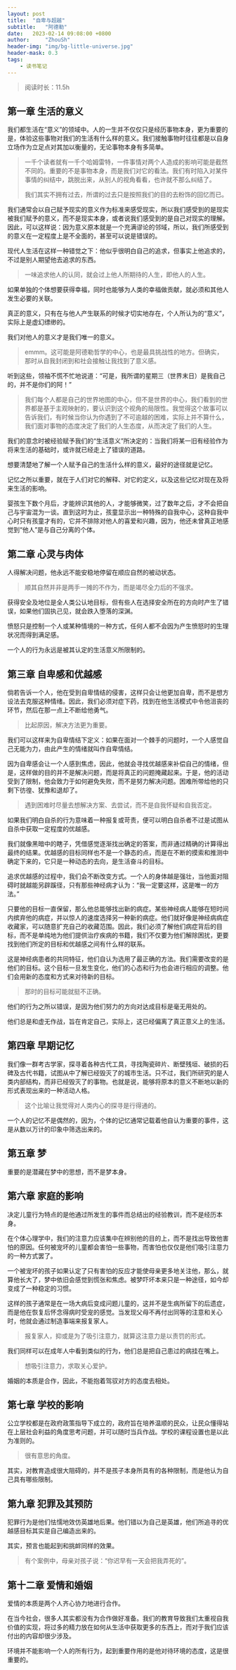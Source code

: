 ```yaml
---
layout: post
title:  "自卑与超越"
subtitle:   "阿德勒"
date:   2023-02-14 09:08:00 +0800
author:     "ZhouSh"
header-img: "img/bg-little-universe.jpg"
header-mask: 0.3
tags:
    - 读书笔记
---
```

> 阅读时长：11.5h

## 第一章 生活的意义

我们都生活在“意义”的领域中。人的一生并不仅仅只是经历事物本身，更为重要的是，体验这些事物对我们的生活有什么样的意义。我们接触事物时往往都是以自身立场作为立足点对其加以衡量的，无论事物本身有多简单。
> 一千个读者就有一千个哈姆雷特，一件事情对两个人造成的影响可能是截然不同的。重要的不是事物本身，而是我们对它的看法。我们有时陷入对某件事情的纠结中，跳脱出来，从别人的视角看看，也许就不那么纠结了。
>
> 我们其实不拥有过去，所谓的过去只是按照我们的目的去粉饰的回忆而已。

我们通常会以自己赋予现实的意义作为标准来感受现实，所以我们感受到的是现实被我们赋予的意义，而不是现实本身，或者说我们感受到的是自己对现实的理解。因此，可以这样说：因为意义原本就是一个充满谬论的邻域，所以，我们所感受到的意义在一定程度上是不全面的，甚至可以说是错误的。

现代人生活在这样一种错觉之下：他似乎很明白自己的追求，但事实上他追求的，不过是别人期望他去追求的东西。
> 一味追求他人的认同，就会过上他人所期待的人生，即他人的人生。

如果单独的个体想要获得幸福，同时也能够为人类的幸福做贡献，就必须和其他人发生必要的关联。

真正的意义，只有在与他人产生联系的时候才切实地存在，个人所认为的“意义”，实际上是虚幻缥缈的。

我们对他人的意义才是我们唯一的意义。
> emmm。这可能是阿德勒哲学的中心，也是最具挑战性的地方。但确实，那时从自我封闭到和社会接触让我找到了意义感。

听到这些，领袖不慌不忙地说道：“可是，我所谓的星期三（世界末日）是我自己的，并不是你们的阿！”
> 我们每个人都是自己的世界地图的中心，但不是世界的中心，我们看到的世界都是基于主观映射的，要认识到这个视角的局限性。我觉得这个故事可以告诉我们，有时候当你认为你遇到了不可逾越的困难，实际上并不算什么，我们面对事物的态度决定了我们的人生态度，从而决定了我们的人生。

我们的意念时被经验赋予我们的“生活意义”所决定的：当我们将某一旧有经验作为将来生活的基础时，或许就已经走上了错误的道路。

想要清楚地了解一个人赋予自己的生活什么样的意义，最好的途径就是记忆。

记忆之所以重要，就在于人们对它的解释、对它的定义，以及这些记忆对现在及将来生活的影响。

婴孩生下数个月后，才能辨识其他的人，才能够微笑，过了数年之后，才不会把自己与宇宙混为一谈。直到这时为止，孩童显示出一种特殊的自我中心，这种自我中心时只有孩童才有的，它并不排除对他人的喜爱和兴趣，因为，他还未曾真正地感觉到“他人”是与自己分离的个体。

## 第二章 心灵与肉体

人得解决问题，他永远不能安稳地停留在顺应自然的被动状态。
> 顺其自然并非是两手一摊的不作为，而是竭尽全力后的不强求。

获得安全及地位是全人类公认地目标，但有些人在选择安全所在的方向时产生了错误，如果他们固执己见，就会跌入堕落的深渊。

愤怒只是控制一个人或某种情境的一种方式，任何人都不会因为产生愤怒时的生理状况而得到满足感。

一个人的行为永远是被其认定的生活意义所限制的。

## 第三章 自卑感和优越感

倘若告诉一个人，他在受到自卑情结的侵害，这样只会让他更加自卑，而不是想方设法去克服这种情绪。因此，我们必须对症下药，找到在他生活模式中令他沮丧的环节，然后在那一点上不断给他勇气。
> 比起原因，解决方法更为重要。

我们可以这样来为自卑情结下定义：如果在面对一个棘手的问题时，一个人感觉自己无能为力，由此产生的情绪就叫作自卑情结。

因为自卑感会让一个人感到焦虑，因此，他就会寻找优越感来补偿自己的情绪，但是，这样做的目的并不是解决问题，而是将真正的问题掩藏起来。于是，他的活动受到了限制，他会致力于如何避免失败，而不是努力解决问题。困难所带给他的只剩下彷徨、犹豫和退却了。
> 遇到困难时尽量去想解决方案、去尝试，而不是自我怀疑和自我否定。

如果我们明白自杀的行为意味着一种报复或苛责，便可以明白自杀者不过是试图从自杀中获取一定程度的优越感。

我们就像黑暗中的瞎子，凭借感觉逐渐找出确定的答案，而非通过精确的计算得出最终的结果。优越感的目标同样也不是一个静态的点，而是在不断的摸索和推测中确定下来的，它只是一种动态的去向，是生活奋斗的目标。

追求优越感的过程中，我们会不断改变方式。一个人的身体越是强壮，当他面对阻碍时就越能另辟蹊径，只有那些神经病才认为：“我一定要这样，这是唯一的方法。”

只要他的目标一直保留，那么他总能够找出新的病症。某些神经病人能够在短时间内摈弃他的病症，并以惊人的速度选择另一种新的病症。他们就好像是神经病病症收藏家，可以随意扩充自己的收藏范围。因此，我们必须了解他们病症背后的目标，而不是单纯地为他们提供治疗疾病的书籍，我们不仅要为他们解除困扰，更要找到他们所定的目标和优越感之间有什么样的联系。

这是神经病患者的共同特征，他们自认为选用了最正确的方法。我们需要改变的是他们的目标。这个目标一旦发生变化，他们的心态和行为也会进行相应的调整。他们会用新的态度和方式来对待新的目标。
> 那时的目标可能就挺不正确。

他们的行为之所以错误，是因为他们努力的方向对达成目标是毫无用处的。

他们总是和虚无作战，旨在肯定自己，实际上，这已经偏离了真正意义上的生活。

## 第四章 早期记忆

我们像一群考古学家，探寻着各种古代工具，寻找陶瓷碎片、断壁残垣、破损的石碑及古代书籍，试图从中了解已经毁灭了的城市生活。只不过，我们所研究的是人类内部结构，而非已经毁灭了的事物。也就是说，能够将原本的意义不断地以新的形式表现出来的一种活动人格。
> 这个比喻让我觉得对人类内心的探寻是行得通的。

一个人的记忆不是偶然的，因为，个体的记忆通常记载着他自认为重要的事件，这是从数以万计的印象中筛选出来的。

## 第五章 梦

重要的是潜藏在梦中的思想，而不是梦本身。

## 第六章 家庭的影响

决定儿童行为特点的是他通过所发生的事件而总结出的经验教训，而不是经历本身。

在个体心理学中，我们的注意力应该集中在辨别他的目的上，而不是找出导致他害怕的原因。任何被宠坏的儿童都会害怕一些事物，而害怕也仅仅是他们吸引注意力的一种方式罢了。

一个被宠坏的孩子如果认定了只有害怕的反应才能使母亲更多地关注他，那么，就算他长大了，梦中依旧会感觉到慌张和焦虑。被梦吓坏本来只是一种途径，如今却变成了一种稳定的习惯。

这样的孩子通常是在一场大病后变成问题儿童的，这并不是生病所留下的后遗症，而是他在恢复后怀念得病时受宠的感觉。当发现父母不再付出同等的注意和关心时，他就会通过制造事端来报复家人。
> 报复家人，抑或是为了吸引注意力，就算这注意力是以责罚的形式。

我们同样可以在成年人中看到类似的行为，他们总是把自己患过的病挂在嘴上。
> 想吸引注意力，求取关心爱护。

婚姻的本质是合作，因此，不能抱着驾驭对方的态度去相处。

## 第七章 学校的影响

公立学校都是在政府政策指导下成立的，政府旨在培养温顺的民众，让民众懂得站在上层社会利益的角度思考问题，并可以随时当兵作战。学校的课程设置也是以此为准则的。
> 很有意思的角度。

其实，对教育造成很大阻碍的，并不是孩子本身所具有的各种限制，而是他认为自己具有哪些限制。

## 第九章 犯罪及其预防

犯罪行为是他们怯懦地效仿英雄地后果。他们错以为自己是英雄，他们所追寻的优越感目标其实是自己编造出来的。

其实，预言也能起到和挑衅同样的效果。
> 有个案例中，母亲对孩子说：“你迟早有一天会把我弄死的”。

## 第十二章 爱情和婚姻

爱情的本质是两个人齐心协力地进行合作。

在当今社会，很多人其实都没有为合作做好准备。我们的教育导致我们太重视自我价值的实现，将过多的精力放在如何从生活中获取更多的东西上，而对于我们应该付出的内容却很少涉及。

环境并不能影响一个人的所有行为，起到重要作用的是他对待环境的态度，这是很重要的。
